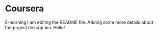 # Coursera
E-learning
I am editing the README file. Adding some more details about the project description.
Hello!
